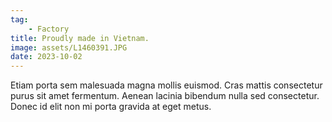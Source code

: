 ```yaml
---
tag: 
    - Factory
title: Proudly made in Vietnam.
image: assets/L1460391.JPG
date: 2023-10-02
---
```


Etiam porta sem malesuada magna mollis euismod. Cras mattis consectetur purus sit amet fermentum. Aenean lacinia bibendum nulla sed consectetur. Donec id elit non mi porta gravida at eget metus.
